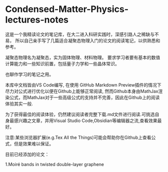 # Condensed-Matter-Physics-lectures-notes

这是一个我精读论文的笔记库，在大二进入科研实践时，深感引路人之稀缺与不易，
所以自己亲手写了几篇适合凝聚态物理入门的论文的阅读笔记，以供熟悉和参考。

凝聚态物理名为凝聚态，实为固体物理、材料物理。
要求学习者要有基本的数值计算能力和一些知识前置，包括量子力学和一些晶体常识。

也聊作学习的笔记之用。

本库中文档皆由VS Code编写, 在使用 GitHub Markdown Preview插件的情况下尽力对公式进行优化以便在Github上能够正常阅读, 然而Github本身由MathJax渲染公式，而MathJax对于一些高级公式的支持并不完善，因此在Github上的阅读体验其实一般.

为了获得最佳的阅读体验，仍然建议阅读者完整下载.md文件进行阅读.可挑选自身最感兴趣之文章，并用Visual Studio Code,Obsidian等编辑器之流,查看效果最好。

注意:某些浏览器扩展(e.g.Tex All the Things)可能会帮助你在Github上查看公式，但是效果难以保证。

目前已经添加的论文：

1.Moiré bands in twisted double-layer graphene

